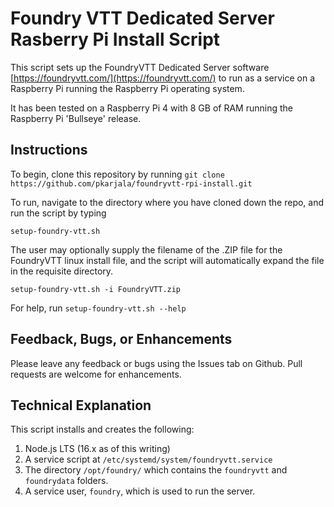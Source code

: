# Foundry VTT Dedicated Server Rasberry Pi Install Script

This script sets up the FoundryVTT Dedicated Server software [https://foundryvtt.com/](https://foundryvtt.com/) to run as a service
on a Raspberry Pi running the Raspberry Pi operating system.

It has been tested on a Raspberry Pi 4 with 8 GB of RAM running the Raspberry Pi 'Bullseye' release.

## Instructions

To begin, clone this repository by running `git clone https://github.com/pkarjala/foundryvtt-rpi-install.git`

To run, navigate to the directory where you have cloned down the repo, and run the script by typing

`setup-foundry-vtt.sh`

The user may optionally supply the filename of the .ZIP file for the FoundryVTT linux install file, and the script will
automatically expand the file in the requisite directory. 

`setup-foundry-vtt.sh -i FoundryVTT.zip`

For help, run `setup-foundry-vtt.sh --help`

## Feedback, Bugs, or Enhancements

Please leave any feedback or bugs using the Issues tab on Github.  Pull requests are welcome for enhancements.


## Technical Explanation

This script installs and creates the following:

1. Node.js LTS (16.x as of this writing)
2. A service script at `/etc/systemd/system/foundryvtt.service`
3. The directory `/opt/foundry/` which contains the `foundryvtt` and `foundrydata` folders.
4. A service user, `foundry`, which is used to run the server.
